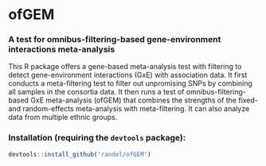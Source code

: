 ofGEM
=====

### A test for omnibus-filtering-based gene-environment interactions meta-analysis

This R package offers a gene-based meta-analysis test with filtering to detect gene-environment interactions (GxE) with association data. 
It first conducts a meta-filtering test to filter out unpromising SNPs by combining all samples in the consortia data. 
It then runs a test of omnibus-filtering-based GxE meta-analysis (ofGEM) that combines the strengths of the fixed- and 
random-effects meta-analysis with meta-filtering. It can also analyze data from multiple ethnic groups.

### Installation (requiring the `devtools` package):
```r
devtools::install_github('randel/ofGEM')
```
